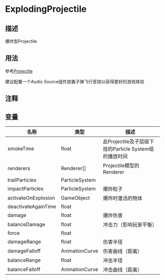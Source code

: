 # ExplodingProjectile
## 描述

爆炸型Projectile

## 用法

参考[Projectile](./Projectile.md)

建议配置一个Audio Source组件放置子弹飞行音效以获得更好的游戏体验

## 注释

## 变量
| 名称 | 类型 | 描述 |
| ----------- | ----------- | ----------- |
| smokeTime  | float | 此Projectile及子层级下挂的Particle System组的播放时间 |  
| renderers | Renderer[] | Projectile模型的Renderer |  
| trailParticles | ParticleSystem |  |  
| impactParticles | ParticleSystem | 爆炸粒子 |  
| activateOnExplosion | GameObject | 爆炸时激活的物体 |  
| deactivateAgainTime  | float |  |  
| damage  | float | 爆炸伤害 |  
| balanceDamage  | float | 冲击力（影响玩家平衡） |  
| force  | float |  |  
| damageRange  | float | 伤害半径 |  
| damageFalloff | AnimationCurve | 伤害曲线（距离） |  
| balanceRange  | float | 冲击半径 |  
| balanceFalloff | AnimationCurve | 冲击曲线（距离） |  
